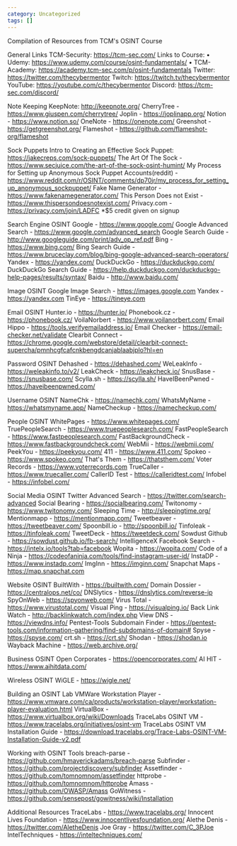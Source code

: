```yaml
---
category: Uncategorized
tags: []
---
```

Compilation of Resources from TCM's OSINT Course


General Links
TCM-Security: https://tcm-sec.com/
Links to Course:
• Udemy: https://www.udemy.com/course/osint-fundamentals/
• TCM-Academy: https://academy.tcm-sec.com/p/osint-fundamentals
Twitter: https://twitter.com/thecybermentor
Twitch: https://twitch.tv/thecybermentor
YouTube: https://youtube.com/c/thecybermentor
Discord: https://tcm-sec.com/discord/



Note Keeping
KeepNote: http://keepnote.org/
CherryTree - https://www.giuspen.com/cherrytree/
Joplin - https://joplinapp.org/
Notion - https://www.notion.so/
OneNote - https://onenote.com/
Greenshot - https://getgreenshot.org/
Flameshot - https://github.com/flameshot-org/flameshot



Sock Puppets
Intro to Creating an Effective Sock Puppet: https://jakecreps.com/sock-puppets/
The Art Of The Sock - https://www.secjuice.com/the-art-of-the-sock-osint-humint/
My Process for Setting up Anonymous Sock Puppet Accounts(reddit) - https://www.reddit.com/r/OSINT/comments/dp70jr/my_process_for_setting_up_anonymous_sockpuppet/
Fake Name Generator - https://www.fakenamegenerator.com/
This Person Does not Exist - https://www.thispersondoesnotexist.com/
Privacy.com - https://privacy.com/join/LADFC *$5 credit given on signup



Search Engine OSINT
Google - https://www.google.com/
Google Advanced Search - https://www.google.com/advanced_search
Google Search Guide - http://www.googleguide.com/print/adv_op_ref.pdf
Bing - https://www.bing.com/
Bing Search Guide - https://www.bruceclay.com/blog/bing-google-advanced-search-operators/
Yandex - https://yandex.com/
DuckDuckGo - https://duckduckgo.com/
DuckDuckGo Search Guide - https://help.duckduckgo.com/duckduckgo-help-pages/results/syntax/
Baidu - http://www.baidu.com/



Image OSINT
Google Image Search - https://images.google.com
Yandex - https://yandex.com
TinEye - https://tineye.com



Email OSINT
Hunter.io - https://hunter.io/
Phonebook.cz - https://phonebook.cz/
VoilaNorbert - https://www.voilanorbert.com/
Email Hippo - https://tools.verifyemailaddress.io/
Email Checker - https://email-checker.net/validate
Clearbit Connect - https://chrome.google.com/webstore/detail/clearbit-connect-supercha/pmnhcgfcafcnkbengdcanjablaabjplo?hl=en



Password OSINT
Dehashed - https://dehashed.com/
WeLeakInfo - https://weleakinfo.to/v2/
LeakCheck - https://leakcheck.io/
SnusBase - https://snusbase.com/
Scylla.sh - https://scylla.sh/
HaveIBeenPwned - https://haveibeenpwned.com/



Username OSINT
NameChk - https://namechk.com/
WhatsMyName - https://whatsmyname.app/
NameCheckup - https://namecheckup.com/



People OSINT
WhitePages - https://www.whitepages.com/
TruePeopleSearch - https://www.truepeoplesearch.com/
FastPeopleSearch - https://www.fastpeoplesearch.com/
FastBackgroundCheck - https://www.fastbackgroundcheck.com/
WebMii - https://webmii.com/
PeekYou - https://peekyou.com/
411 - https://www.411.com/
Spokeo - https://www.spokeo.com/
That's Them - https://thatsthem.com/
Voter Records - https://www.voterrecords.com
TrueCaller - https://www.truecaller.com/
CallerID Test - https://calleridtest.com/
Infobel - https://infobel.com/



Social Media OSINT
Twitter Advanced Search - https://twitter.com/search-advanced
Social Bearing - https://socialbearing.com/
Twitonomy - https://www.twitonomy.com/
Sleeping Time - http://sleepingtime.org/
Mentionmapp - https://mentionmapp.com/
Tweetbeaver - https://tweetbeaver.com/
Spoonbill.io - http://spoonbill.io/
Tinfoleak - https://tinfoleak.com/
TweetDeck - https://tweetdeck.com/
Sowdust Github - https://sowdust.github.io/fb-search/
IntelligenceX Facebook Search - https://intelx.io/tools?tab=facebook
Wopita - https://wopita.com/
Code of a Ninja - https://codeofaninja.com/tools/find-instagram-user-id/
InstaDP - https://www.instadp.com/
ImgInn - https://imginn.com/
Snapchat Maps - https://map.snapchat.com



Website OSINT
BuiltWith - https://builtwith.com/
Domain Dossier - https://centralops.net/co/
DNSlytics - https://dnslytics.com/reverse-ip
SpyOnWeb - https://spyonweb.com/
Virus Total - https://www.virustotal.com/
Visual Ping - https://visualping.io/
Back Link Watch - http://backlinkwatch.com/index.php
View DNS - https://viewdns.info/
Pentest-Tools Subdomain Finder - https://pentest-tools.com/information-gathering/find-subdomains-of-domain#
Spyse - https://spyse.com/
crt.sh - https://crt.sh/
Shodan - https://shodan.io
Wayback Machine - https://web.archive.org/



Business OSINT
Open Corporates - https://opencorporates.com/
AI HIT - https://www.aihitdata.com/



Wireless OSINT
WiGLE - https://wigle.net/



Building an OSINT Lab
VMWare Workstation Player - https://www.vmware.com/ca/products/workstation-player/workstation-player-evaluation.html
VirtualBox - https://www.virtualbox.org/wiki/Downloads
TraceLabs OSINT VM - https://www.tracelabs.org/initiatives/osint-vm
TraceLabs OSINT VM Installation Guide - https://download.tracelabs.org/Trace-Labs-OSINT-VM-Installation-Guide-v2.pdf



Working with OSINT Tools
breach-parse - https://github.com/hmaverickadams/breach-parse
Subfinder - https://github.com/projectdiscovery/subfinder
Assetfinder - https://github.com/tomnomnom/assetfinder
httprobe - https://github.com/tomnomnom/httprobe
Amass - https://github.com/OWASP/Amass
GoWitness - https://github.com/sensepost/gowitness/wiki/Installation



Additional Resources
TraceLabs - https://www.tracelabs.org/
Innocent Lives Foundation - https://www.innocentlivesfoundation.org/
Alethe Denis - https://twitter.com/AletheDenis
Joe Gray - https://twitter.com/C_3PJoe
IntelTechniques - https://inteltechniques.com/
